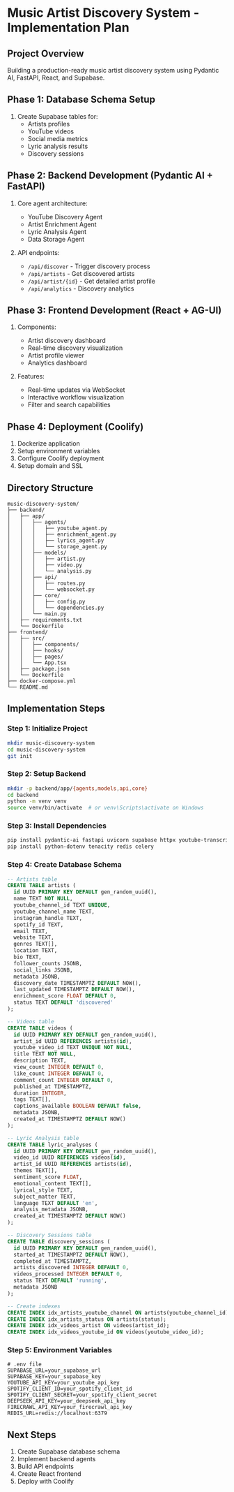 # Music Artist Discovery System - Implementation Plan

## Project Overview
Building a production-ready music artist discovery system using Pydantic AI, FastAPI, React, and Supabase.

## Phase 1: Database Schema Setup
1. Create Supabase tables for:
   - Artists profiles
   - YouTube videos
   - Social media metrics
   - Lyric analysis results
   - Discovery sessions

## Phase 2: Backend Development (Pydantic AI + FastAPI)
1. Core agent architecture:
   - YouTube Discovery Agent
   - Artist Enrichment Agent
   - Lyric Analysis Agent
   - Data Storage Agent

2. API endpoints:
   - `/api/discover` - Trigger discovery process
   - `/api/artists` - Get discovered artists
   - `/api/artist/{id}` - Get detailed artist profile
   - `/api/analytics` - Discovery analytics

## Phase 3: Frontend Development (React + AG-UI)
1. Components:
   - Artist discovery dashboard
   - Real-time discovery visualization
   - Artist profile viewer
   - Analytics dashboard

2. Features:
   - Real-time updates via WebSocket
   - Interactive workflow visualization
   - Filter and search capabilities

## Phase 4: Deployment (Coolify)
1. Dockerize application
2. Setup environment variables
3. Configure Coolify deployment
4. Setup domain and SSL

## Directory Structure
```
music-discovery-system/
├── backend/
│   ├── app/
│   │   ├── agents/
│   │   │   ├── youtube_agent.py
│   │   │   ├── enrichment_agent.py
│   │   │   ├── lyrics_agent.py
│   │   │   └── storage_agent.py
│   │   ├── models/
│   │   │   ├── artist.py
│   │   │   ├── video.py
│   │   │   └── analysis.py
│   │   ├── api/
│   │   │   ├── routes.py
│   │   │   └── websocket.py
│   │   ├── core/
│   │   │   ├── config.py
│   │   │   └── dependencies.py
│   │   └── main.py
│   ├── requirements.txt
│   └── Dockerfile
├── frontend/
│   ├── src/
│   │   ├── components/
│   │   ├── hooks/
│   │   ├── pages/
│   │   └── App.tsx
│   ├── package.json
│   └── Dockerfile
├── docker-compose.yml
└── README.md
```

## Implementation Steps

### Step 1: Initialize Project
```bash
mkdir music-discovery-system
cd music-discovery-system
git init
```

### Step 2: Setup Backend
```bash
mkdir -p backend/app/{agents,models,api,core}
cd backend
python -m venv venv
source venv/bin/activate  # or venv\Scripts\activate on Windows
```

### Step 3: Install Dependencies
```bash
pip install pydantic-ai fastapi uvicorn supabase httpx youtube-transcript-api
pip install python-dotenv tenacity redis celery
```

### Step 4: Create Database Schema
```sql
-- Artists table
CREATE TABLE artists (
  id UUID PRIMARY KEY DEFAULT gen_random_uuid(),
  name TEXT NOT NULL,
  youtube_channel_id TEXT UNIQUE,
  youtube_channel_name TEXT,
  instagram_handle TEXT,
  spotify_id TEXT,
  email TEXT,
  website TEXT,
  genres TEXT[],
  location TEXT,
  bio TEXT,
  follower_counts JSONB,
  social_links JSONB,
  metadata JSONB,
  discovery_date TIMESTAMPTZ DEFAULT NOW(),
  last_updated TIMESTAMPTZ DEFAULT NOW(),
  enrichment_score FLOAT DEFAULT 0,
  status TEXT DEFAULT 'discovered'
);

-- Videos table
CREATE TABLE videos (
  id UUID PRIMARY KEY DEFAULT gen_random_uuid(),
  artist_id UUID REFERENCES artists(id),
  youtube_video_id TEXT UNIQUE NOT NULL,
  title TEXT NOT NULL,
  description TEXT,
  view_count INTEGER DEFAULT 0,
  like_count INTEGER DEFAULT 0,
  comment_count INTEGER DEFAULT 0,
  published_at TIMESTAMPTZ,
  duration INTEGER,
  tags TEXT[],
  captions_available BOOLEAN DEFAULT false,
  metadata JSONB,
  created_at TIMESTAMPTZ DEFAULT NOW()
);

-- Lyric Analysis table
CREATE TABLE lyric_analyses (
  id UUID PRIMARY KEY DEFAULT gen_random_uuid(),
  video_id UUID REFERENCES videos(id),
  artist_id UUID REFERENCES artists(id),
  themes TEXT[],
  sentiment_score FLOAT,
  emotional_content TEXT[],
  lyrical_style TEXT,
  subject_matter TEXT,
  language TEXT DEFAULT 'en',
  analysis_metadata JSONB,
  created_at TIMESTAMPTZ DEFAULT NOW()
);

-- Discovery Sessions table
CREATE TABLE discovery_sessions (
  id UUID PRIMARY KEY DEFAULT gen_random_uuid(),
  started_at TIMESTAMPTZ DEFAULT NOW(),
  completed_at TIMESTAMPTZ,
  artists_discovered INTEGER DEFAULT 0,
  videos_processed INTEGER DEFAULT 0,
  status TEXT DEFAULT 'running',
  metadata JSONB
);

-- Create indexes
CREATE INDEX idx_artists_youtube_channel ON artists(youtube_channel_id);
CREATE INDEX idx_artists_status ON artists(status);
CREATE INDEX idx_videos_artist ON videos(artist_id);
CREATE INDEX idx_videos_youtube_id ON videos(youtube_video_id);
```

### Step 5: Environment Variables
```env
# .env file
SUPABASE_URL=your_supabase_url
SUPABASE_KEY=your_supabase_key
YOUTUBE_API_KEY=your_youtube_api_key
SPOTIFY_CLIENT_ID=your_spotify_client_id
SPOTIFY_CLIENT_SECRET=your_spotify_client_secret
DEEPSEEK_API_KEY=your_deepseek_api_key
FIRECRAWL_API_KEY=your_firecrawl_api_key
REDIS_URL=redis://localhost:6379
```

## Next Steps
1. Create Supabase database schema
2. Implement backend agents
3. Build API endpoints
4. Create React frontend
5. Deploy with Coolify